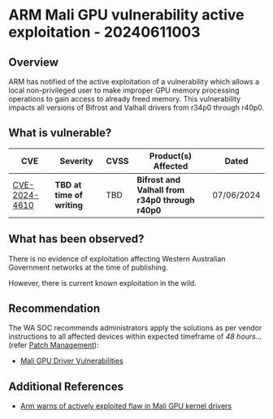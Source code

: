 # ARM Mali GPU vulnerability active exploitation - 20240611003

## Overview

ARM has notified of the active exploitation of a vulnerability which allows a local non-privileged user to make improper GPU memory processing operations to gain access to already freed memory. This vulnerability impacts all versions of Bifrost and Valhall drivers from r34p0 through r40p0.

## What is vulnerable?

| CVE                                                             | Severity                   | CVSS | Product(s) Affected                              | Dated      |
| --------------------------------------------------------------- | -------------------------- | ---- | ------------------------------------------------ | ---------- |
| [CVE-2024-4610](https://nvd.nist.gov/vuln/detail/CVE-2024-4610) | **TBD at time of writing** | TBD  | **Bifrost and Valhall from r34p0 through r40p0** | 07/06/2024 |

## What has been observed?

There is no evidence of exploitation affecting Western Australian Government networks at the time of publishing.

However, there is current known exploitation in the wild.

## Recommendation

The WA SOC recommends administrators apply the solutions as per vendor instructions to all affected devices within expected timeframe of *48 hours...* (refer [Patch Management](../guidelines/patch-management.md)):

- [Mali GPU Driver Vulnerabilities](https://developer.arm.com/Arm%20Security%20Center/Mali%20GPU%20Driver%20Vulnerabilities)

## Additional References

- [Arm warns of actively exploited flaw in Mali GPU kernel drivers](https://www.bleepingcomputer.com/news/security/arm-warns-of-actively-exploited-flaw-in-mali-gpu-kernel-drivers/)
